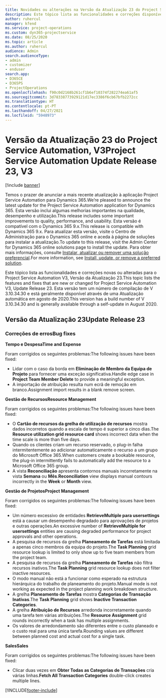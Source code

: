 ```yaml
---
title: Novidades ou alterações na Versão da Atualização 23 do Project Service Automation, V3
description: Este tópico lista as funcionalidades e correções disponíveis no Project Service Automation V3, Versão da Atualização 23, V3.
author: ruhercul
manager: kfend
ms.service: project-operations
ms.custom: dyn365-projectservice
ms.date: 08/25/2020
ms.topic: article
ms.author: ruhercul
audience: Admin
search.audienceType:
- admin
- customizer
- enduser
search.app:
- D365CE
- D365PS
- ProjectOperations
ms.openlocfilehash: f90c0d2168b261cf1b6ef10374f282274ea61af5
ms.sourcegitcommit: 3d78338773929121d17ec3386f6cb67bfb2272cc
ms.translationtype: HT
ms.contentlocale: pt-PT
ms.lasthandoff: 04/27/2021
ms.locfileid: "5948973"
---
```

# <a name="project-service-automation-update-release-23-v3"></a><span data-ttu-id="ab85e-103">Versão da Atualização 23 do Project Service Automation, V3</span><span class="sxs-lookup"><span data-stu-id="ab85e-103">Project Service Automation Update Release 23, V3</span></span>

[!include [banner](../includes/psa-now-project-operations.md)]

<span data-ttu-id="ab85e-104">Temos o prazer de anunciar a mais recente atualização à aplicação Project Service Automation para Dynamics 365.</span><span class="sxs-lookup"><span data-stu-id="ab85e-104">We’re pleased to announce the latest update for the Project Service Automation application for Dynamics 365.</span></span> <span data-ttu-id="ab85e-105">Esta versão inclui algumas melhorias importantes na qualidade, desempenho e utilização.</span><span class="sxs-lookup"><span data-stu-id="ab85e-105">This release includes some important improvements to quality, performance, and usability.</span></span> <span data-ttu-id="ab85e-106">Esta versão é compatível com o Dynamics 365 9.x.</span><span class="sxs-lookup"><span data-stu-id="ab85e-106">This release is compatible with Dynamics 365 9.x.</span></span> <span data-ttu-id="ab85e-107">Para atualizar esta versão, visite o Centro de Administração para o Dynamics 365 online e aceda à página de soluções para instalar a atualização.</span><span class="sxs-lookup"><span data-stu-id="ab85e-107">To update to this release, visit the Admin Center for Dynamics 365 online solutions page to install the update.</span></span> <span data-ttu-id="ab85e-108">Para obter mais informações, consulte [Instalar, atualizar ou remover uma solução preferencial](/power-platform/admin/install-remove-preferred-solution).</span><span class="sxs-lookup"><span data-stu-id="ab85e-108">For more information, see [Install, update, or remove a preferred solution](/power-platform/admin/install-remove-preferred-solution).</span></span>

<span data-ttu-id="ab85e-109">Este tópico lista as funcionalidades e correções novas ou alteradas para o Project Service Automation V3, Versão da Atualização 23.</span><span class="sxs-lookup"><span data-stu-id="ab85e-109">This topic lists the features and fixes that are new or changed for Project Service Automation V3, Update Release 23.</span></span> <span data-ttu-id="ab85e-110">Esta versão tem um número de compilação de V 3.10.34.30 e está geralmente disponível através de uma Atualização automática em agosto de 2020.</span><span class="sxs-lookup"><span data-stu-id="ab85e-110">This version has a build number of V 3.10.34.30 and is generally available through a self-update in August 2020.</span></span>

## <a name="update-release-23"></a><span data-ttu-id="ab85e-111">Versão da Atualização 23</span><span class="sxs-lookup"><span data-stu-id="ab85e-111">Update Release 23</span></span>

### <a name="bug-fixes"></a><span data-ttu-id="ab85e-112">Correções de erros</span><span class="sxs-lookup"><span data-stu-id="ab85e-112">Bug fixes</span></span>

<span data-ttu-id="ab85e-113">**Tempo e Despesa**</span><span class="sxs-lookup"><span data-stu-id="ab85e-113">**Time and Expense**</span></span>

<span data-ttu-id="ab85e-114">Foram corrigidos os seguintes problemas:</span><span class="sxs-lookup"><span data-stu-id="ab85e-114">The following issues have been fixed:</span></span>
- <span data-ttu-id="ab85e-115">Lidar com o caso da borda em **Eliminação de Membro da Equipa de Projeto** para fornecer uma exceção significativa.</span><span class="sxs-lookup"><span data-stu-id="ab85e-115">Handle edge case in **Project Team Member Delete** to provide a meaningful exception.</span></span>
- <span data-ttu-id="ab85e-116">A importação de atribuição resulta num ecrã de remoção em branco.</span><span class="sxs-lookup"><span data-stu-id="ab85e-116">Assignment import results in a blank remove screen.</span></span>

<span data-ttu-id="ab85e-117">**Gestão de Recursos**</span><span class="sxs-lookup"><span data-stu-id="ab85e-117">**Resource Management**</span></span>

<span data-ttu-id="ab85e-118">Foram corrigidos os seguintes problemas:</span><span class="sxs-lookup"><span data-stu-id="ab85e-118">The following issues have been fixed:</span></span>

- <span data-ttu-id="ab85e-119">O **Cartão de recursos da grelha de utilização de recursos** mostra dados incorretos quando a escala de tempo é superior a cinco dias.</span><span class="sxs-lookup"><span data-stu-id="ab85e-119">The **Resource utilization grid resource card** shows incorrect data when the time scale is more than five days.</span></span>
- <span data-ttu-id="ab85e-120">Quando os clientes criam um recurso reservado, o plug-in falha intermitentemente ao adicionar automaticamente o recurso a um grupo do Microsoft Office 365.</span><span class="sxs-lookup"><span data-stu-id="ab85e-120">When customers create a bookable resource, the plug-in intermittently fails to automatically add the resource to a Microsoft Office 365 group.</span></span>
- <span data-ttu-id="ab85e-121">A vista **Reconciliação** apresenta contornos manuais incorretamente na vista **Semana** ou **Mês**.</span><span class="sxs-lookup"><span data-stu-id="ab85e-121">**Reconciliation** view displays manual contours incorrectly in the **Week** or **Month** view.</span></span>

<span data-ttu-id="ab85e-122">**Gestão de Projetos**</span><span class="sxs-lookup"><span data-stu-id="ab85e-122">**Project Management**</span></span>

<span data-ttu-id="ab85e-123">Foram corrigidos os seguintes problemas:</span><span class="sxs-lookup"><span data-stu-id="ab85e-123">The following issues have been fixed:</span></span>

- <span data-ttu-id="ab85e-124">Um número excessivo de entidades **RetrieveMultiple para usersettings** está a causar um desempenho degradado para aprovações de projetos e outras operações.</span><span class="sxs-lookup"><span data-stu-id="ab85e-124">An excessive number of **RetrieveMultiple for usersettings** entities are causing degraded performance for project approvals and other operations.</span></span>
- <span data-ttu-id="ab85e-125">A pesquisa de recursos da grelha **Planeamento de Tarefas** está limitada a apenas cinco membros da equipa do projeto.</span><span class="sxs-lookup"><span data-stu-id="ab85e-125">The **Task Planning** grid resource lookup is limited to only show up to five team members from the project team.</span></span> 
- <span data-ttu-id="ab85e-126">A pesquisa de recursos da grelha **Planeamento de Tarefas** não filtra recursos inativos.</span><span class="sxs-lookup"><span data-stu-id="ab85e-126">The **Task Planning** grid resource lookup does not filter inactive resources.</span></span>
- <span data-ttu-id="ab85e-127">O modo manual não está a funcionar como esperado na estrutura hierárquica do trabalho de planeamento do projeto.</span><span class="sxs-lookup"><span data-stu-id="ab85e-127">Manual mode is not working as expected in the project planning work breakdown structure.</span></span>
- <span data-ttu-id="ab85e-128">A grelha **Planeamento de Tarefas** mostra **Categorias de Transação Inativas**.</span><span class="sxs-lookup"><span data-stu-id="ab85e-128">The **Task Planning** grid shows **Inactive Transaction Categories**.</span></span>
- <span data-ttu-id="ab85e-129">A grelha **Atribuição de Recursos** arredonda incorretamente quando uma tarefa tem várias atribuições.</span><span class="sxs-lookup"><span data-stu-id="ab85e-129">The **Resource Assignment** grid rounds incorrectly when a task has multiple assignments.</span></span>
- <span data-ttu-id="ab85e-130">Os valores de arredondamento são diferentes entre o custo planeado e o custo real para uma única tarefa.</span><span class="sxs-lookup"><span data-stu-id="ab85e-130">Rounding values are different between planned cost and actual cost for a single task.</span></span>

<span data-ttu-id="ab85e-131">**Sales**</span><span class="sxs-lookup"><span data-stu-id="ab85e-131">**Sales**</span></span>

<span data-ttu-id="ab85e-132">Foram corrigidos os seguintes problemas:</span><span class="sxs-lookup"><span data-stu-id="ab85e-132">The following issues have been fixed:</span></span>

- <span data-ttu-id="ab85e-133">Clicar duas vezes em **Obter Todas as Categorias de Transações** cria várias linhas.</span><span class="sxs-lookup"><span data-stu-id="ab85e-133">**Fetch All Transaction Categories** double-click creates multiple lines.</span></span>


[!INCLUDE[footer-include](../includes/footer-banner.md)]